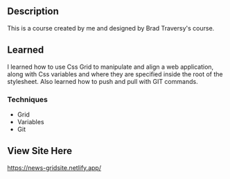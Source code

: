 ## Description
This is a course created by me and designed by Brad Traversy's course.
## Learned
I learned how to use Css Grid to manipulate and align a web application, along with Css variables
and where they are specified inside the root of the stylesheet. Also learned how to push and pull
with GIT commands.
### Techniques
- Grid
- Variables
- Git
## View Site Here
https://news-gridsite.netlify.app/
